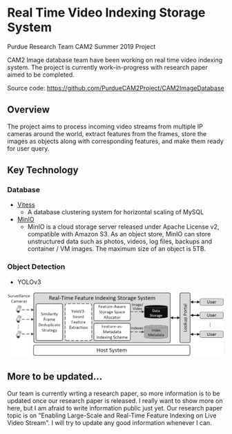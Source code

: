 # Real Time Video Indexing Storage System
Purdue Research Team CAM2 Summer 2019 Project

CAM2 Image database team have been working on real time video indexing system. The project is currently work-in-progress with research paper aimed to be completed.

Source code: https://github.com/PurdueCAM2Project/CAM2ImageDatabase

## Overview
The project aims to process incoming video streams from multiple IP cameras around the world, extract features from the frames, store the images as objects along with corresponding features, and make them ready for user query.

## Key Technology

### Database
* [Vitess](https://github.com/vitessio)
  * A database clustering system for horizontal scaling of MySQL
* [MinIO](https://github.com/minio)
  * MinIO is a cloud storage server released under Apache License v2, compatible with Amazon S3.
As an object store, MinIO can store unstructured data such as photos, videos, log files, backups and container / VM images. The maximum size of an object is 5TB.

### Object Detection
* YOLOv3

![System Design](/images/overall.png)

## More to be updated...
Our team is currently wrting a research paper, so more information is to be updated once our research paper is released. I really want to show more on here, but I am afraid to write information public just yet. Our research paper topic is on "Enabling Large-Scale and Real-Time Feature Indexing on Live Video Stream". I will try to update any good information whenever I can.

